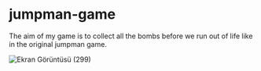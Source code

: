 # jumpman-game
The aim of my game is to collect all the bombs before we run out of life like in the original jumpman game.

![Ekran Görüntüsü (299)](https://user-images.githubusercontent.com/74117767/126392107-2f4b86bb-3206-40ab-a1fd-06d8ea44a2ff.png)

